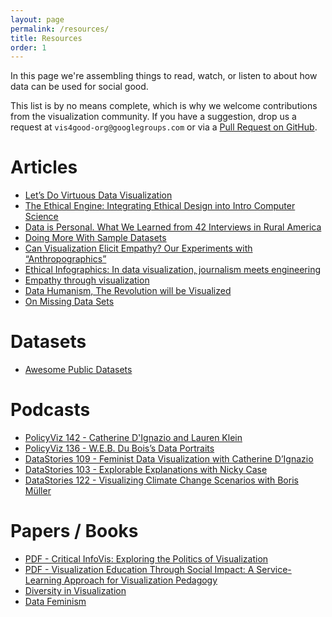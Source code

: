 ```yaml
---
layout: page
permalink: /resources/
title: Resources
order: 1
---
```


In this page we're assembling things to read, watch, or listen to about how data can be used for social good.

This list is by no means complete, which is why we welcome contributions from the visualization community.
If you have a suggestion, drop us a request at `vis4good-org@googlegroups.com` or via a [Pull Request on GitHub](https://github.com/vis4good/vis4good.github.io/edit/master/resources.md).

# Articles
- [Let’s Do Virtuous Data Visualization](https://medium.com/multiple-views-visualization-research-explained/lets-do-virtuous-data-visualization-63cbd8f3115)
- [The Ethical Engine: Integrating Ethical Design into Intro Computer Science](https://medium.com/bucknell-hci/the-ethical-engine-integrating-ethical-design-into-intro-to-computer-science-4f9874e756af)
- [Data is Personal. What We Learned from 42 Interviews in Rural America](https://medium.com/multiple-views-visualization-research-explained/data-is-personal-what-we-learned-from-42-interviews-in-rural-america-93539f25836d)
- [Doing More With Sample Datasets](https://medium.com/multiple-views-visualization-research-explained/doing-more-with-sample-datasets-d9ea622cecd7)
- [Can Visualization Elicit Empathy? Our Experiments with “Anthropographics”](https://medium.com/@FILWD/can-visualization-elicit-empathy-our-experiments-with-anthropographics-7e13590be204)
- [Ethical Infographics: In data visualization, journalism meets engineering](http://www.thefunctionalart.com/2014/06/infographics-data-and-visualization.html)
- [Empathy through visualization](http://www.thefunctionalart.com/2019/03/empathy-through-visualization.html)
- [Data Humanism, The Revolution will be Visualized](http://giorgialupi.com/data-humanism-my-manifesto-for-a-new-data-wold)
- [On Missing Data Sets](https://github.com/MimiOnuoha/missing-datasets)

# Datasets
- [Awesome Public Datasets](https://github.com/awesomedata/awesome-public-datasets)

# Podcasts
- [PolicyViz 142 - Catherine D'Ignazio and Lauren Klein](https://policyviz.com/podcast/episode-142-catherine-dignazio-and-lauren-klein/)
- [PolicyViz 136 - W.E.B. Du Bois’s Data Portraits](https://policyviz.com/podcast/episode-136-web-dubois-data-portraits/)
- [DataStories 109 - Feminist Data Visualization with Catherine D’Ignazio](https://datastori.es/109-feminist-data-visualization-with-catherine-dignazio/)
- [DataStories 103 - Explorable Explanations with Nicky Case](https://datastori.es/103-explorable-explanations-with-nicky-case/)
- [DataStories 122 - Visualizing Climate Change Scenarios with Boris Müller](https://datastori.es/122-visualizing-climate-change-scenarios-with-boris-muller/)

# Papers / Books
- [PDF - Critical InfoVis: Exploring the Politics of Visualization](https://mariandoerk.de/criticalinfovis/altchi2013.pdf)
- [PDF - Visualization Education Through Social Impact: A Service-Learning Approach for Visualization Pedagogy](https://repository.library.northeastern.edu/files/neu:cj82qh36p/fulltext.pdf)
- [Diversity in Visualization](https://www.morganclaypool.com/doi/abs/10.2200/S00894ED1V01Y201901VIS010)
- [Data Feminism](https://bookbook.pubpub.org/data-feminism)

